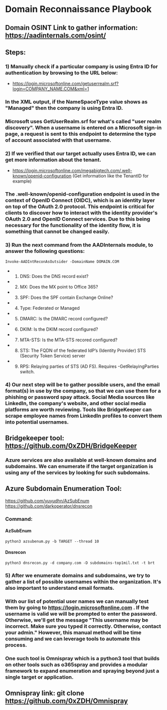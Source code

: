 # Domain Reconnaissance Playbook

## Domain OSINT Link to gather information: https://aadinternals.com/osint/

## Steps:

### 1) Manually check if a particular company is using Entra ID for authentication by browsing to the URL below:

 - https://login.microsoftonline.com/getuserrealm.srf?login=COMPANY_NAME.COM&xml=1

### In the XML output, if the NameSpaceType value shows as "Managed" then the company is using Entra ID.

### Microsoft uses GetUserRealm.srf for what's called "user realm discovery". When a username is entered on a Microsoft sign-in page, a request is sent to this endpoint to determine the type of account associated with that username.

### 2) If we verified that our target actually uses Entra ID, we can get more information about the tenant.

 - https://login.microsoftonline.com/megabigtech.com/.well-known/openid-configuration (Get information like the TenantID for example)

### The .well-known/openid-configuration endpoint is used in the context of OpenID Connect (OIDC), which is an identity layer on top of the OAuth 2.0 protocol. This endpoint is critical for clients to discover how to interact with the identity provider's OAuth 2.0 and OpenID Connect services. Due to this being necessary for the functionality of the identity flow, it is something that cannot be changed easily.

### 3) Run the next command from the AADInternals module, to answer the following questions:

    Invoke-AADIntReconAsOutsider -DomainName DOMAIN.COM


 - 1) DNS:	Does the DNS record exist?

 - 2) MX:	Does the MX point to Office 365?

 - 3) SPF:	Does the SPF contain Exchange Online?

 - 4) Type:	Federated or Managed

 - 5) DMARC:	Is the DMARC record configured?

 - 6) DKIM:	Is the DKIM record configured?

 - 7) MTA-STS:	Is the MTA-STS recored configured?

 - 8) STS:	The FQDN of the federated IdP’s (Identity Provider) STS (Security Token Service) server

 - 9) RPS:	Relaying parties of STS (AD FS). Requires -GetRelayingParties switch.

### 4) Our next step will be to gather possible users, and the email format(s) in use by the company, so that we can use them for a phishing or password spay attack. Social Media sources like LinkedIn, the company's website, and other social media platforms are worth reviewing. Tools like BridgeKeeper can scrape employee names from LinkedIn profiles to convert them into potential usernames.

## Bridgekeeper tool: https://github.com/0xZDH/BridgeKeeper

### Azure services are also available at well-known domains and subdomains. We can enumerate if the target organization is using any of the services by looking for such subdomains.

## Azure Subdomain Enumeration Tool: 

https://github.com/yuyudhn/AzSubEnum
https://github.com/darkoperator/dnsrecon


### Command:

#### AzSubEnum

    python3 azsubenum.py -b TARGET --thread 10

#### Dnsrecon

    python3 dnsrecon.py -d company.com -D subdomains-top1mil.txt -t brt

### 5) After we enumerate domains and subdomains, we try to gather a list of possible usernames within the organization.  It's also important to understand email formats.

### With our list of potential user names we can manually test them by going to https://login.microsoftonline.com . If the username is valid we will be prompted to enter the password. Otherwise, we'll get the message "This username may be incorrect. Make sure you typed it correctly. Otherwise, contact your admin." However, this manual method will be time consuming and we can leverage tools to automate this process.

### One such tool is Omnispray which is a python3 tool that builds on other tools such as o365spray and provides a modular framework to expand enumeration and spraying beyond just a single target or application.

## Omnispray link: git clone https://github.com/0xZDH/Omnispray

